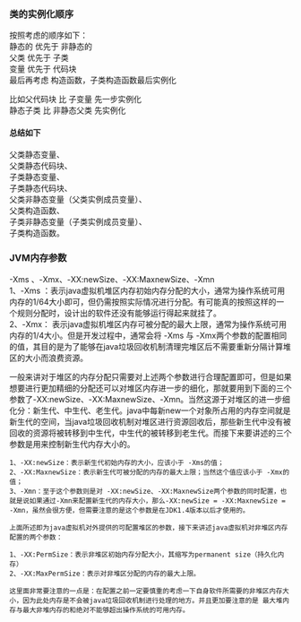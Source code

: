 ### 类的实例化顺序
按照考虑的顺序如下：<br>
静态的 优先于 非静态的<br>
父类 优先于 子类<br>
变量 优先于 代码块<br>
最后再考虑 构造函数，子类构造函数最后实例化<br>

比如父代码块 比 子变量 先一步实例化<br>
静态子类 比 非静态父类 先实例化<br>

#### 总结如下
父类静态变量、 <br>
父类静态代码块、 <br>
子类静态变量、 <br>
子类静态代码块、 <br>
父类非静态变量（父类实例成员变量）、 <br>
父类构造函数、 <br>
子类非静态变量（子类实例成员变量）、 <br>
子类构造函数。 

### JVM内存参数
-Xms 、-Xmx、-XX:newSize、-XX:MaxnewSize、-Xmn <br>
1、-Xms ：表示java虚拟机堆区内存初始内存分配的大小，通常为操作系统可用内存的1/64大小即可，但仍需按照实际情况进行分配。有可能真的按照这样的一个规则分配时，设计出的软件还没有能够运行得起来就挂了。<br>
2、-Xmx： 表示java虚拟机堆区内存可被分配的最大上限，通常为操作系统可用内存的1/4大小。但是开发过程中，通常会将 -Xms 与 -Xmx两个参数的配置相同的值，其目的是为了能够在java垃圾回收机制清理完堆区后不需要重新分隔计算堆区的大小而浪费资源。<br>

 一般来讲对于堆区的内存分配只需要对上述两个参数进行合理配置即可，但是如果想要进行更加精细的分配还可以对堆区内存进一步的细化，那就要用到下面的三个参数了-XX:newSize、-XX:MaxnewSize、-Xmn。当然这源于对堆区的进一步细化分：新生代、中生代、老生代。java中每新new一个对象所占用的内存空间就是新生代的空间，当java垃圾回收机制对堆区进行资源回收后，那些新生代中没有被回收的资源将被转移到中生代，中生代的被转移到老生代。而接下来要讲述的三个参数是用来控制新生代内存大小的。

    1、-XX:newSize：表示新生代初始内存的大小，应该小于 -Xms的值；
    2、-XX:MaxnewSize：表示新生代可被分配的内存的最大上限；当然这个值应该小于 -Xmx的值；
    3、-Xmn：至于这个参数则是对 -XX:newSize、-XX:MaxnewSize两个参数的同时配置，也就是说如果通过-Xmn来配置新生代的内存大小，那么-XX:newSize = -XX:MaxnewSize = -Xmn，虽然会很方便，但需要注意的是这个参数是在JDK1.4版本以后才使用的。

    上面所述即为java虚拟机对外提供的可配置堆区的参数，接下来讲述java虚拟机对非堆区内存配置的两个参数：
    
    1、-XX:PermSize：表示非堆区初始内存分配大小，其缩写为permanent size（持久化内存）
    2、-XX:MaxPermSize：表示对非堆区分配的内存的最大上限。
    
    这里面非常要注意的一点是：在配置之前一定要慎重的考虑一下自身软件所需要的非堆区内存大小，因为此处内存是不会被java垃圾回收机制进行处理的地方。并且更加要注意的是 最大堆内存与最大非堆内存的和绝对不能够超出操作系统的可用内存。

